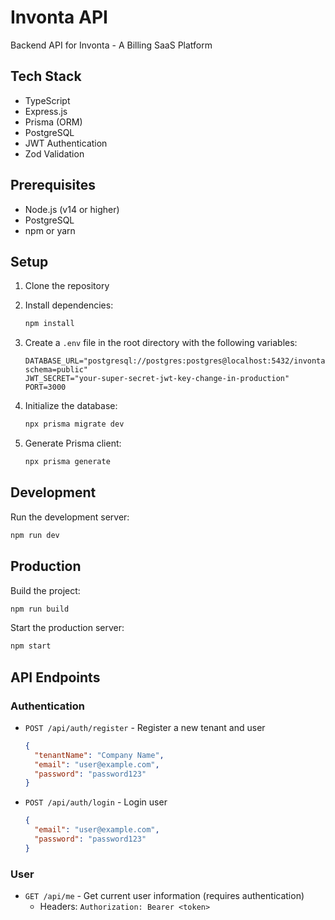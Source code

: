 # Invonta API

Backend API for Invonta - A Billing SaaS Platform

## Tech Stack

- TypeScript
- Express.js
- Prisma (ORM)
- PostgreSQL
- JWT Authentication
- Zod Validation

## Prerequisites

- Node.js (v14 or higher)
- PostgreSQL
- npm or yarn

## Setup

1. Clone the repository
2. Install dependencies:
   ```bash
   npm install
   ```

3. Create a `.env` file in the root directory with the following variables:
   ```
   DATABASE_URL="postgresql://postgres:postgres@localhost:5432/invonta?schema=public"
   JWT_SECRET="your-super-secret-jwt-key-change-in-production"
   PORT=3000
   ```

4. Initialize the database:
   ```bash
   npx prisma migrate dev
   ```

5. Generate Prisma client:
   ```bash
   npx prisma generate
   ```

## Development

Run the development server:
```bash
npm run dev
```

## Production

Build the project:
```bash
npm run build
```

Start the production server:
```bash
npm start
```

## API Endpoints

### Authentication

- `POST /api/auth/register` - Register a new tenant and user
  ```json
  {
    "tenantName": "Company Name",
    "email": "user@example.com",
    "password": "password123"
  }
  ```

- `POST /api/auth/login` - Login user
  ```json
  {
    "email": "user@example.com",
    "password": "password123"
  }
  ```

### User

- `GET /api/me` - Get current user information (requires authentication)
  - Headers: `Authorization: Bearer <token>` 